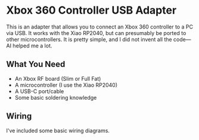 # Xbox 360 Controller USB Adapter

This is an adapter that allows you to connect an Xbox 360 controller to a PC via USB. It works with the Xiao RP2040, but can presumably be ported to other microcontrollers. It is pretty simple, and I did not invent all the code—AI helped me a lot.

## What You Need

- An Xbox RF board (Slim or Full Fat)
- A microcontroller (I use the Xiao RP2040)
- A USB-C port/cable
- Some basic soldering knowledge

## Wiring

I've included some basic wiring diagrams.
